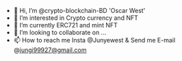 - 👋 Hi, I’m @crypto-blockchain-BD 'Oscar West'
- 👀 I’m interested in Crypto currency and NFT
- 🌱 I’m currently ERC721 and mint NFT
- 💞️ I’m looking to collaborate on ...
- 📫 How to reach me Insta @Junyewest & Send me E-mail @jungi99927@gmail.com

<!---
crypto-create/crypto-create is a ✨ special ✨ repository because its `README.md` (this file) appears on your GitHub profile.
You can click the Preview link to take a look at your changes.
--->
